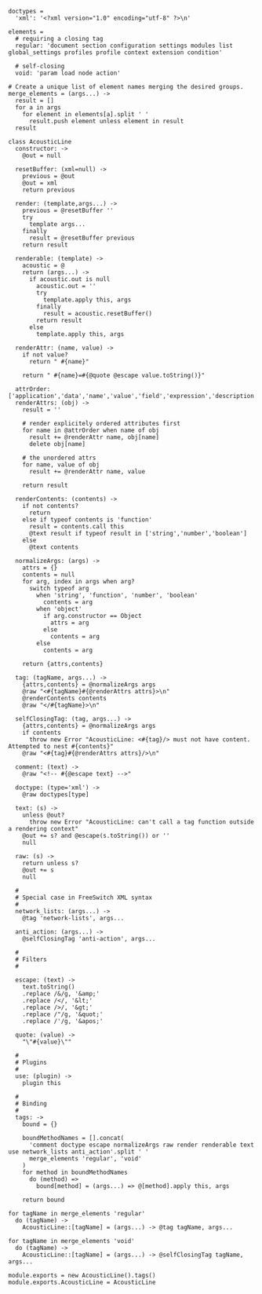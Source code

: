     doctypes =
      'xml': '<?xml version="1.0" encoding="utf-8" ?>\n'

    elements =
      # requiring a closing tag
      regular: 'document section configuration settings modules list global_settings profiles profile context extension condition'

      # self-closing
      void: 'param load node action'

    # Create a unique list of element names merging the desired groups.
    merge_elements = (args...) ->
      result = []
      for a in args
        for element in elements[a].split ' '
          result.push element unless element in result
      result

    class AcousticLine
      constructor: ->
        @out = null

      resetBuffer: (xml=null) ->
        previous = @out
        @out = xml
        return previous

      render: (template,args...) ->
        previous = @resetBuffer ''
        try
          template args...
        finally
          result = @resetBuffer previous
        return result

      renderable: (template) ->
        acoustic = @
        return (args...) ->
          if acoustic.out is null
            acoustic.out = ''
            try
              template.apply this, args
            finally
              result = acoustic.resetBuffer()
            return result
          else
            template.apply this, args

      renderAttr: (name, value) ->
        if not value?
          return " #{name}"

        return " #{name}=#{@quote @escape value.toString()}"

      attrOrder: ['application','data','name','value','field','expression','description']
      renderAttrs: (obj) ->
        result = ''

        # render explicitely ordered attributes first
        for name in @attrOrder when name of obj
          result += @renderAttr name, obj[name]
          delete obj[name]

        # the unordered attrs
        for name, value of obj
          result += @renderAttr name, value

        return result

      renderContents: (contents) ->
        if not contents?
          return
        else if typeof contents is 'function'
          result = contents.call this
          @text result if typeof result in ['string','number','boolean']
        else
          @text contents

      normalizeArgs: (args) ->
        attrs = {}
        contents = null
        for arg, index in args when arg?
          switch typeof arg
            when 'string', 'function', 'number', 'boolean'
              contents = arg
            when 'object'
              if arg.constructor == Object
                attrs = arg
              else
                contents = arg
            else
              contents = arg

        return {attrs,contents}

      tag: (tagName, args...) ->
        {attrs,contents} = @normalizeArgs args
        @raw "<#{tagName}#{@renderAttrs attrs}>\n"
        @renderContents contents
        @raw "</#{tagName}>\n"

      selfClosingTag: (tag, args...) ->
        {attrs,contents} = @normalizeArgs args
        if contents
          throw new Error "AcousticLine: <#{tag}/> must not have content. Attempted to nest #{contents}"
        @raw "<#{tag}#{@renderAttrs attrs}/>\n"

      comment: (text) ->
        @raw "<!-- #{@escape text} -->"

      doctype: (type='xml') ->
        @raw doctypes[type]

      text: (s) ->
        unless @out?
          throw new Error "AcousticLine: can't call a tag function outside a rendering context"
        @out += s? and @escape(s.toString()) or ''
        null

      raw: (s) ->
        return unless s?
        @out += s
        null

      #
      # Special case in FreeSwitch XML syntax
      #
      network_lists: (args...) ->
        @tag 'network-lists', args...

      anti_action: (args...) ->
        @selfClosingTag 'anti-action', args...

      #
      # Filters
      #

      escape: (text) ->
        text.toString()
        .replace /&/g, '&amp;'
        .replace /</, '&lt;'
        .replace />/, '&gt;'
        .replace /"/g, '&quot;'
        .replace /'/g, '&apos;'

      quote: (value) ->
        "\"#{value}\""

      #
      # Plugins
      #
      use: (plugin) ->
        plugin this

      #
      # Binding
      #
      tags: ->
        bound = {}

        boundMethodNames = [].concat(
          'comment doctype escape normalizeArgs raw render renderable text use network_lists anti_action'.split ' '
          merge_elements 'regular', 'void'
        )
        for method in boundMethodNames
          do (method) =>
            bound[method] = (args...) => @[method].apply this, args

        return bound

    for tagName in merge_elements 'regular'
      do (tagName) ->
        AcousticLine::[tagName] = (args...) -> @tag tagName, args...

    for tagName in merge_elements 'void'
      do (tagName) ->
        AcousticLine::[tagName] = (args...) -> @selfClosingTag tagName, args...

    module.exports = new AcousticLine().tags()
    module.exports.AcousticLine = AcousticLine
